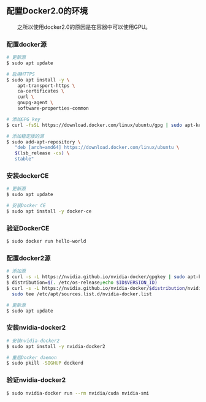 ## 配置Docker2.0的环境
　　之所以使用docker2.0的原因是在容器中可以使用GPU。
### 配置docker源
```bash
# 更新源
$ sudo apt update

# 启用HTTPS
$ sudo apt install -y \
    apt-transport-https \
    ca-certificates \
    curl \
    gnupg-agent \
    software-properties-common

# 添加GPG key
$ curl -fsSL https://download.docker.com/linux/ubuntu/gpg | sudo apt-key add -

# 添加稳定版的源
$ sudo add-apt-repository \
   "deb [arch=amd64] https://download.docker.com/linux/ubuntu \
   $(lsb_release -cs) \
   stable"
```

### 安装dockerCE

```bash
# 更新源
$ sudo apt update

# 安装Docker CE
$ sudo apt install -y docker-ce
```

### 验证DockerCE

```bash
$ sudo docker run hello-world
```

### 配置docker2源

```bash
# 添加源
$ curl -s -L https://nvidia.github.io/nvidia-docker/gpgkey | sudo apt-key add -
$ distribution=$(. /etc/os-release;echo $ID$VERSION_ID)
$ curl -s -L https://nvidia.github.io/nvidia-docker/$distribution/nvidia-docker.list | \
  sudo tee /etc/apt/sources.list.d/nvidia-docker.list

# 更新源
$ sudo apt update
```

### 安装nvidia-docker2

```bash
# 安装nvidia-docker2
$ sudo apt install -y nvidia-docker2

# 重启Docker daemon
$ sudo pkill -SIGHUP dockerd
```

### 验证nvidia-docker2

```bash
$ sudo nvidia-docker run --rm nvidia/cuda nvidia-smi
```

